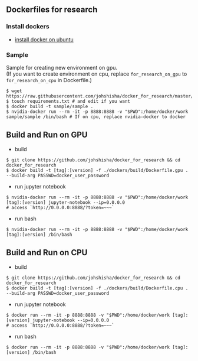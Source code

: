 ## Dockerfiles for research

### Install dockers
- [install docker on ubuntu](./install_dockers.md)

### Sample
Sample for creating new environment on gpu.  
(If you want to create environment on cpu, replace `for_research_on_gpu` to `for_research_on_cpu` in Dockerfile.)
```
$ wget https://raw.githubusercontent.com/johshisha/docker_for_research/master/sample/Dockerfile
$ touch requirements.txt # and edit if you want
$ docker build -t sample/sample .
$ nvidia-docker run --rm -it -p 8888:8888 -v "$PWD":/home/docker/work sample/sample /bin/bash # If on cpu, replace nvidia-docker to docker
```


## Build and Run on GPU
- build
```
$ git clone https://github.com/johshisha/docker_for_research && cd docker_for_research
$ docker build -t [tag]:[version] -f ./dockers/build/Dockerfile.gpu . --build-arg PASSWD=docker_user_password
```
- run jupyter notebook
```
$ nvidia-docker run --rm -it -p 8888:8888 -v "$PWD":/home/docker/work [tag]:[version] jupyter-notebook --ip=0.0.0.0
# access `http://0.0.0.0:8888/?token=~~~`
```

- run bash
```
$ nvidia-docker run --rm -it -p 8888:8888 -v "$PWD":/home/docker/work [tag]:[version] /bin/bash
```

## Build and Run on CPU
- build
```
$ git clone https://github.com/johshisha/docker_for_research && cd docker_for_research
$ docker build -t [tag]:[version] -f ./dockers/build/Dockerfile.cpu . --build-arg PASSWD=docker_user_password
```
- run jupyter notebook
```
$ docker run --rm -it -p 8888:8888 -v "$PWD":/home/docker/work [tag]:[version] jupyter-notebook --ip=0.0.0.0
# access `http://0.0.0.0:8888/?token=~~~`
```

- run bash
```
$ docker run --rm -it -p 8888:8888 -v "$PWD":/home/docker/work [tag]:[version] /bin/bash
```
